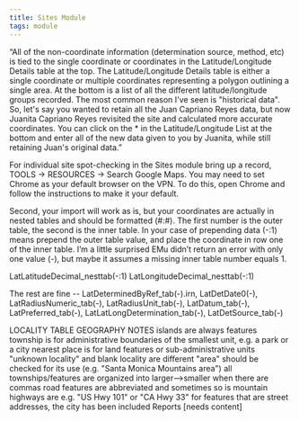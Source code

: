 ```yaml
---
title: Sites Module
tags: module
---
```


“All of the non-coordinate information (determination source, method, etc) is tied to the single coordinate or coordinates in the Latitude/Longitude Details table at the top.  The Latitude/Longitude Details table is either a single coordinate or multiple coordinates representing a polygon outlining a single area. At the bottom is a list of all the different latitude/longitude groups recorded.  The most common reason I've seen is "historical data".  So, let's say you wanted to retain all the Juan Capriano Reyes data, but now Juanita Capriano Reyes revisited the site and calculated more accurate coordinates.  You can click on the * in the Latitude/Longitude List at the bottom and enter all of the new data given to you by Juanita, while still retaining Juan's original data.”

For individual site spot-checking in the Sites module bring up a record, TOOLS -> RESOURCES -> Search Google Maps. You may need to set Chrome as your default browser on the VPN. To do this, open Chrome and follow the instructions to make it your default.

Second, your import will work as is, but your coordinates are actually in nested tables and should be formatted (#:#).  The first number is the outer table, the second is the inner table.  In your case of prepending data (-:1) means prepend the outer table value, and place the coordinate in row one of the inner table.  I’m a little surprised EMu didn’t return an error with only one value (-), but maybe it assumes a missing inner table number equals 1.

LatLatitudeDecimal_nesttab(-:1)
LatLongitudeDecimal_nesttab(-:1)

The rest are fine --  LatDeterminedByRef_tab(-).irn, LatDetDate0(-), LatRadiusNumeric_tab(-), LatRadiusUnit_tab(-), LatDatum_tab(-), LatPreferred_tab(-), LatLatLongDetermination_tab(-), LatDetSource_tab(-)

LOCALITY TABLE GEOGRAPHY NOTES
islands are always features
township is for administrative boundaries of the smallest unit, e.g. a park or a city
nearest place is for land features or sub-administrative units
"unknown locality" and blank locality are different
"area" should be checked for its use (e.g. "Santa Monica Mountains area")
all townships/features are organized into larger-->smaller when there are commas
road features are abbreviated and sometimes so is mountain
highways are e.g. "US Hwy 101" or "CA Hwy 33"
for features that are street addresses, the city has been included
Reports
[needs content]
